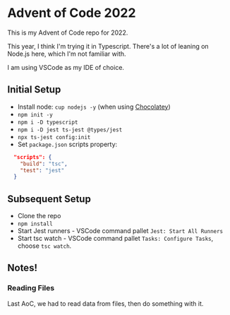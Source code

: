 # Advent of Code 2022

This is my Advent of Code repo for 2022.

This year, I think I'm trying it in Typescript. There's a lot of leaning on Node.js here, which I'm not familiar with.

I am using VSCode as my IDE of choice.

## Initial Setup
- Install node: `cup nodejs -y` (when using [Chocolatey](https://docs.chocolatey.org))
- `npm init -y`
- `npm i -D typescript`
- `npm i -D jest ts-jest @types/jest`
- `npx ts-jest config:init`
- Set `package.json` scripts property:
```json
  "scripts": {
    "build": "tsc",
    "test": "jest"
  }
```

## Subsequent Setup
- Clone the repo
- `npm install`
- Start Jest runners - VSCode command pallet `Jest: Start All Runners`
- Start tsc watch - VSCode command pallet `Tasks: Configure Tasks`, choose `tsc watch`.

## Notes!

### Reading Files

Last AoC, we had to read data from files, then do something with it.



